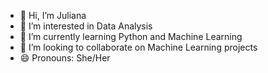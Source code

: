 - 👋 Hi, I’m Juliana
- 👀 I’m interested in Data Analysis
- 🌱 I’m currently learning Python and Machine Learning
- 💞️ I’m looking to collaborate on Machine Learning projects
- 😄 Pronouns: She/Her

<!---
jft-j/jft-j is a ✨ special ✨ repository because its `README.md` (this file) appears on your GitHub profile.
You can click the Preview link to take a look at your changes.
--->
